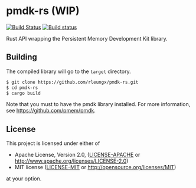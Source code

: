 # pmdk-rs (WIP)

[![Build Status](https://travis-ci.org/rleungx/pmdk-rs.svg?branch=master)](https://travis-ci.org/rleungx/pmdk-rs)
[![Build status](https://ci.appveyor.com/api/projects/status/9yg194tyy7ccfhrg/branch/master?svg=true)](https://ci.appveyor.com/project/rleungx/pmdk-rs/branch/master)

Rust API wrapping the Persistent Memory Development Kit library.

## Building
The compiled library will go to the `target` directory.
```sh
$ git clone https://github.com/rleungx/pmdk-rs.git
$ cd pmdk-rs
$ cargo build
```
Note that you must to have the pmdk library installed. For more information, see https://github.com/pmem/pmdk.

## License

This project is licensed under either of

 * Apache License, Version 2.0, ([LICENSE-APACHE](LICENSE-APACHE) or
   http://www.apache.org/licenses/LICENSE-2.0)
 * MIT license ([LICENSE-MIT](LICENSE-MIT) or
   http://opensource.org/licenses/MIT)

at your option.
